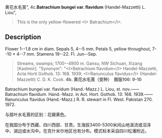 黄花水毛茛",
4c.**Batrachium bungei var. flavidum** (Handel-Mazzetti) L. Liou",

> This is the only yellow-flowered &lt;I&gt; Batrachium&lt;/I&gt;.

## Description
Flower 1--1.8 cm in diam. Sepals 5, 4--5 mm. Petals 5, yellow throughout, 7--10 × 4--7 mm. Stamens 19--22. Fl. Jun--Sep.

> Streams, swamps; 1700--4900 m. Gansu, NW Sichuan, Xizang [Kashmir].
  "Synonym": "&lt;I&gt;Batrachium flavidum&lt;/I&gt; Handel-Mazzetti, Acta Horti Gothob. 13: 168. 1939; &lt;I&gt;Ranunculus flavidus&lt;/I&gt; (Handel-Mazzetti) C. D. K. Cook.
**4b. 黄花水毛茛（变种）　图版106: 9-10**

Batrachium bungei var. flavidum (Hand.-Mazz.) L. Liou, st. nov.——Batrachium flavidum. Hand.-Mazz. in Act. Hort. Gothob. 13: 168. 1939.——Ranunculus flavidus (Hand.-Mazz.) R. R. stewart in Fl. West. Pakistan 270. 1972.

与扇叶水毛茛的区别：花瓣黄色。

在我国分布于西藏、四川西部、甘肃。生海拔3400-5300米间山地溪流或沼泽中、湖边或水沟中。在克什米尔地区也有分布。模式标本采自四川松潘附近。
